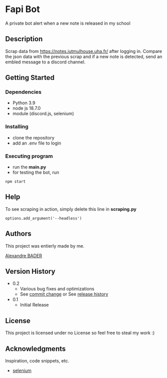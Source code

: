 # Fapi Bot

A private bot alert when a new note is released in my school  

## Description
Scrap data from https://notes.iutmulhouse.uha.fr/ after logging in. Compare the json data with the previous scrap and if a new note is detected, send an embled message to a discord channel.


## Getting Started

### Dependencies

* Python 3.9
* node js 18.7.0
* module (discord.js, selenium)

### Installing

* clone the repository
* add an .env file to login 

### Executing program

* run the **main.py**
* for testing the bot, run
```
npm start
```

## Help

To see scraping in action, simply delete this line in **scraping.py**
```
options.add_argument('--headless')
```

## Authors

This project was entierly made by me.

[Alexandre BADER](alexandrebader3@gmail.com)

## Version History

* 0.2
    * Various bug fixes and optimizations
    * See [commit change]() or See [release history]()
* 0.1
    * Initial Release

## License

This project is licensed under no License so feel free to steal my work :)

## Acknowledgments

Inspiration, code snippets, etc.
* [selenium](https://selenium-python.readthedocs.io/getting-started.html)
